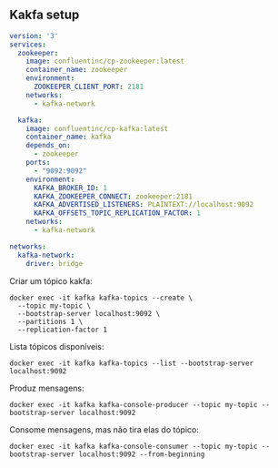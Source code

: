 ## Kakfa setup

```yml
version: '3'
services:
  zookeeper:
    image: confluentinc/cp-zookeeper:latest
    container_name: zookeeper
    environment:
      ZOOKEEPER_CLIENT_PORT: 2181
    networks:
      - kafka-network

  kafka:
    image: confluentinc/cp-kafka:latest
    container_name: kafka
    depends_on:
      - zookeeper
    ports:
      - "9092:9092"
    environment:
      KAFKA_BROKER_ID: 1
      KAFKA_ZOOKEEPER_CONNECT: zookeeper:2181
      KAFKA_ADVERTISED_LISTENERS: PLAINTEXT://localhost:9092
      KAFKA_OFFSETS_TOPIC_REPLICATION_FACTOR: 1
    networks:
      - kafka-network

networks:
  kafka-network:
    driver: bridge

```

Criar um tópico kakfa:

```shell
docker exec -it kafka kafka-topics --create \
  --topic my-topic \
  --bootstrap-server localhost:9092 \
  --partitions 1 \
  --replication-factor 1
```

Lista tópicos disponíveis:
```shell
docker exec -it kafka kafka-topics --list --bootstrap-server localhost:9092
```

Produz mensagens:
```shell
docker exec -it kafka kafka-console-producer --topic my-topic --bootstrap-server localhost:9092
```

Consome mensagens, mas não tira elas do tópico:
```shell
docker exec -it kafka kafka-console-consumer --topic my-topic --bootstrap-server localhost:9092 --from-beginning
```